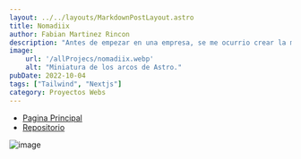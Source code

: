 ```yaml
---
layout: ../../layouts/MarkdownPostLayout.astro
title: Nomadiix
author: Fabian Martinez Rincon
description: "Antes de empezar en una empresa, se me ocurrio crear la mia propia para tener mas experiencia y de paso queda para mi portfolio"
image:
    url: '/allProjecs/nomadiix.webp'
    alt: "Miniatura de los arcos de Astro."
pubDate: 2022-10-04
tags: ["Tailwind", "Nextjs"]
category: Proyectos Webs
---
```


- [Pagina Principal](https://nomadiix-website.vercel.app/)
- [Repositorio](https://github.com/Fabian-Martinez-Rincon/Nomadiix-Website)

![image](https://github.com/user-attachments/assets/fb7ce7ec-a791-4f98-9960-71f6a94294cc)
